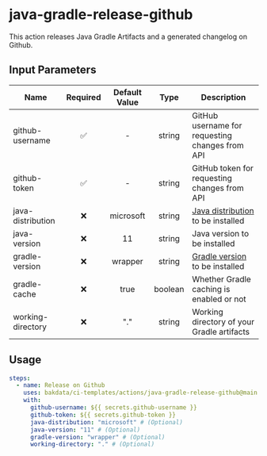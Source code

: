 # java-gradle-release-github

This action releases Java Gradle Artifacts and a generated changelog on Github.

## Input Parameters

| Name              | Required | Default Value |  Type   | Description                                                                                                   |
| ----------------- | :------: | :-----------: | :-----: | ------------------------------------------------------------------------------------------------------------- |
| github-username   |    ✅    |       -       | string  | GitHub username for requesting changes from API                                                               |
| github-token      |    ✅    |       -       | string  | GitHub token for requesting changes from API                                                                  |
| java-distribution |    ❌    |   microsoft   | string  | [Java distribution](https://github.com/actions/setup-java#supported-distributions) to be installed            |
| java-version      |    ❌    |      11       | string  | Java version to be installed                                                                                  |
| gradle-version    |    ❌    |    wrapper    | string  | [Gradle version](https://github.com/gradle/gradle-build-action#use-a-specific-gradle-version) to be installed |
| gradle-cache      |    ❌    |     true      | boolean | Whether Gradle caching is enabled or not                                                                      |
| working-directory |    ❌    |      "."      | string  | Working directory of your Gradle artifacts                                                                    |

## Usage

```yaml
steps:
  - name: Release on Github
    uses: bakdata/ci-templates/actions/java-gradle-release-github@main
    with:
      github-username: ${{ secrets.github-username }}
      github-token: ${{ secrets.github-token }}
      java-distribution: "microsoft" # (Optional)
      java-version: "11" # (Optional)
      gradle-version: "wrapper" # (Optional)
      working-directory: "." # (Optional)
```
